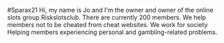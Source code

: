 #Sparax21
Hi, my name is Jo and I'm the owner and owner of the online slots group Riskslotsclub. There are currently 200 members.
We help members not to be cheated from cheat websites. We work for society Helping members experiencing personal and gambling-related problems.
